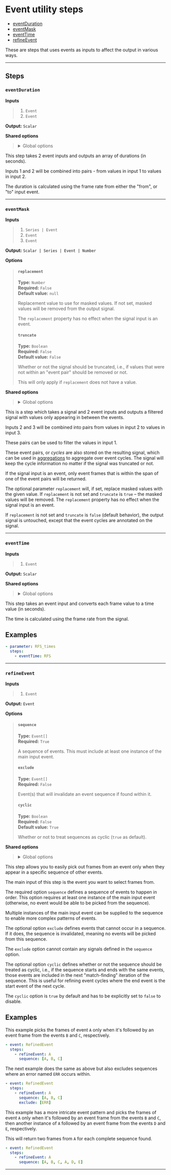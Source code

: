 # Event utility steps

- [eventDuration](#eventduration)
- [eventMask](#eventmask)
- [eventTime](#eventtime)
- [refineEvent](#refineevent)

These are steps that uses events as inputs to affect the output 
in various ways.


---

## Steps

### `eventDuration`

**Inputs**
>
> 1. `Event`
> 2. `Event`
>

**Output:** `Scalar`


**Shared options**
>
> <details><summary>Global options</summary>
> 
> The following options are available globally on all steps.
>
> * [export](./index.md#export)
> * [output](./index.md#output)
> * [set](./index.md#set)
> * [space](./index.md#space)
>
>
></details>
>


This step takes 2 event inputs and outputs an array of durations 
(in seconds).

Inputs 1 and 2 will be combined into pairs - from values in 
input 1 to values in input 2.

The duration is calculated using the frame rate from either 
the "from", or "to" input event.

---

### `eventMask`

**Inputs**
>
> 1. `Series | Event`
> 2. `Event`
> 3. `Event`
>

**Output:** `Scalar | Series | Event | Number`

**Options**
>
> #### `replacement`
>
> **Type:** `Number`  
> **Required:** `False`  
> **Default value:** `null`  
>
> Replacement value to use for masked values. If not set, 
> masked values will be removed from the output signal. 
>
> The `replacement` property has no effect when the signal 
> input is an event.
>
> #### `truncate`
>
> **Type:** `Boolean`  
> **Required:** `False`  
> **Default value:** `False`  
>
> Whether or not the signal should be truncated, i.e., if values 
> that were not within an "event pair" should be removed or not. 
>
> This will only apply if `replacement` does not have a value.
>

**Shared options**
>
> <details><summary>Global options</summary>
> 
> The following options are available globally on all steps.
>
> * [export](./index.md#export)
> * [output](./index.md#output)
> * [set](./index.md#set)
> * [space](./index.md#space)
>
>
></details>
>


This is a step which takes a signal and 2 event inputs and 
outputs a filtered signal with values only appearing in 
between the events.

Inputs 2 and 3 will be combined into pairs from values in 
input 2 to values in input 3.

These pairs can be used to filter the values in input 1.

These event pairs, or _cycles_ are also stored on the 
resulting signal, which can be used in 
[aggregations](./aggregation) to aggregate over event 
cycles. The signal will keep the cycle information no 
matter if the signal was truncated or not.

If the signal input is an event, only event frames that is 
within the span of one of the event pairs will be returned.

The optional parameter `replacement` will, if set, replace 
masked values with the given value. If `replacement` is not 
set and `truncate` is `true` – the masked values will be 
removed. The `replacement` property has no effect when the 
signal input is an event.

If `replacement` is not set and `truncate` is `false` 
(default behavior), the output signal is untouched, except 
that the event cycles are annotated on the signal.

---

### `eventTime`

**Inputs**
>
> 1. `Event`
>

**Output:** `Scalar`


**Shared options**
>
> <details><summary>Global options</summary>
> 
> The following options are available globally on all steps.
>
> * [export](./index.md#export)
> * [output](./index.md#output)
> * [set](./index.md#set)
> * [space](./index.md#space)
>
>
></details>
>


This step takes an event input and converts each frame value 
to a time value (in seconds).

The time is calculated using the frame rate from the signal.

## Examples

```yaml
- parameter: RFS_times
  steps:
    - eventTime: RFS
```


---

### `refineEvent`

**Inputs**
>
> 1. `Event`
>

**Output:** `Event`

**Options**
>
> #### `sequence`
>
> **Type:** `Event[]`  
> **Required:** `True`  
>
> A sequence of events. This must include at least one instance of the main input event.
>
> #### `exclude`
>
> **Type:** `Event[]`  
> **Required:** `False`  
>
> Event(s) that will invalidate an event sequence if found within it.
>
> #### `cyclic`
>
> **Type:** `Boolean`  
> **Required:** `False`  
> **Default value:** `True`  
>
> Whether or not to treat sequences as cyclic (`true` as default).
>

**Shared options**
>
> <details><summary>Global options</summary>
> 
> The following options are available globally on all steps.
>
> * [export](./index.md#export)
> * [output](./index.md#output)
> * [set](./index.md#set)
> * [space](./index.md#space)
>
>
></details>
>


This step allows you to easily pick out frames from an event only when 
they appear in a specific sequence of other events.

The main input of this step is the event you want to select frames from.

The required option `sequence` defines a sequence of events to happen 
in order. This option requires at least one instance of the main input 
event (otherwise, no event would be able to be picked from the sequence).

Multiple instances of the main input event can be supplied to the sequence
to enable more complex patterns of events.

The optional option `exclude` defines events that cannot occur in a 
sequence. If it does, the sequence is invalidated, meaning no events will 
be picked from this sequence.

The `exclude` option cannot contain any signals defined in the 
`sequence` option.

The optional option `cyclic` defines whether or not the sequence should 
be treated as cyclic, i.e., if the sequence starts and ends with the same 
events, those events are included in the next "match-finding" iteration 
of the sequence. This is useful for refining event cycles where the end 
event is the start event of the next cycle.

The `cyclic` option is `true` by default and has to be explicitly set 
to `false` to disable.

## Examples

This example picks the frames of event `A` only when it's followed 
by an event frame from the events `B` and `C`, respectively.

```yaml
- event: RefinedEvent
  steps:
    - refineEvent: A
      sequence: [A, B, C]
```

The next example does the same as above but also excludes sequences where 
an error named `ERR` occurs within.

```yaml
- event: RefinedEvent
  steps:
    - refineEvent: A
      sequence: [A, B, C]
      exclude: [ERR]
```

This example has a more intricate event pattern and picks the frames of 
event `A` only when it's followed by an event frame from the events 
`B` and `C`, then another instance of `A` followed by an event 
frame from the events `D` and `E`, respectively.

This will return two frames from `A` for each complete sequence found.

```yaml
- event: RefinedEvent
  steps:
    - refineEvent: A
      sequence: [A, B, C, A, D, E]
```


---

